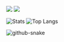![](https://img.shields.io/badge/Typescript-blue?logo=typescript&logoColor=white) ![](https://komarev.com/ghpvc/?username=Mortynex&color=ff69b4)

![Stats](https://github-readme-stats.vercel.app/api?username=mortynex&show_icons=true&title_color=ffffff&text_color=e8e8e8&bg_color=0d1117&hide_border=true&locale=en ) ![Top Langs](https://github-readme-stats.vercel.app/api/top-langs?username=mortynex&show_icons=true&title_color=ffffff&text_color=e8e8e8&bg_color=0d1117&hide_border=true&locale=en&layout=compact)

<picture>
  <source media="(prefers-color-scheme: dark)" srcset="https://raw.githubusercontent.com/mortynex/mortynex/output/github-contribution-grid-snake.svg" />
  <source media="(prefers-color-scheme: light)" srcset="https://raw.githubusercontent.com/mortynex/mortynex/output/github-contribution-grid-snake-dark.svg" />
  <img alt="github-snake" src="github-snake.svg" />
</picture>
